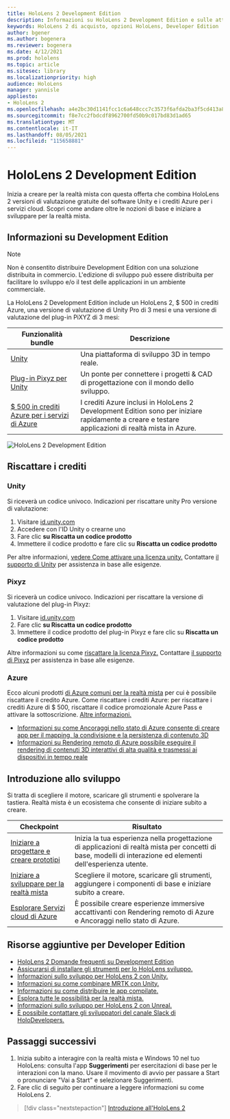 ```yaml
---
title: HoloLens 2 Development Edition
description: Informazioni su HoloLens 2 Development Edition e sulle attività da eseguire dopo averrne una propria.
keywords: HoloLens 2 di acquisto, opzioni HoloLens, Developer Edition
author: bgener
ms.author: bogenera
ms.reviewer: bogenera
ms.date: 4/12/2021
ms.prod: hololens
ms.topic: article
ms.sitesec: library
ms.localizationpriority: high
audience: HoloLens
manager: yannisle
appliesto:
- HoloLens 2
ms.openlocfilehash: a4e2bc30d1141fcc1c6a648ccc7c3573f6afda2ba3f5cd413a8e9a69203ea617
ms.sourcegitcommit: f8e7cc2fbdcdf8962700fd50b9c017bd83d1ad65
ms.translationtype: MT
ms.contentlocale: it-IT
ms.lasthandoff: 08/05/2021
ms.locfileid: "115658881"
---
```

# <a name="hololens-2-development-edition"></a>HoloLens 2 Development Edition

Inizia a creare per la realtà mista con questa offerta che combina HoloLens 2 versioni di valutazione gratuite del software Unity e i crediti Azure per i servizi cloud. Scopri come andare oltre le nozioni di base e iniziare a sviluppare per la realtà mista.

## <a name="learn-about-the-development-edition"></a>Informazioni su Development Edition

> [!NOTE]
> Non è consentito distribuire Development Edition con una soluzione distribuita in commercio. L'edizione di sviluppo può essere distribuita per facilitare lo sviluppo e/o il test delle applicazioni in un ambiente commerciale.  

La HoloLens 2 Development Edition include un HoloLens 2, $ 500 in crediti Azure, una versione di valutazione di Unity Pro di 3 mesi e una versione di valutazione del plug-in PiXYZ di 3 mesi:

| Funzionalità bundle | Descrizione |
|---|---|
|  [Unity](https://unity.com/) | Una piattaforma di sviluppo 3D in tempo reale.   |
|  [Plug-in Pixyz per Unity](https://www.pixyz-software.com/plugin/) | Un ponte per connettere i progetti &amp; CAD di progettazione con il mondo dello sviluppo.   |
| [$ 500 in crediti Azure per i servizi di Azure](https://azure.microsoft.com/resources/) | I crediti Azure inclusi in HoloLens 2 Development Edition sono per iniziare rapidamente a creare e testare applicazioni di realtà mista in Azure. |

![HoloLens 2 Development Edition](./images/hololens-2-dev-ed.png)

## <a name="redeem-your-credits"></a>Riscattare i crediti

### <a name="unity"></a>Unity
Si riceverà un codice univoco. Indicazioni per riscattare unity Pro versione di valutazione:
1. Visitare [id.unity.com](http://id.unity.com/)
1. Accedere con l'ID Unity o crearne uno
1. Fare clic **su Riscatta un codice prodotto**
1. Immettere il codice prodotto e fare clic su **Riscatta un codice prodotto**

Per altre informazioni, [vedere Come attivare una licenza unity.](https://support.unity3d.com/hc/articles/211438683-How-do-I-activate-my-license-) Contattare [il supporto di Unity](https://support.unity3d.com/hc) per assistenza in base alle esigenze.  

### <a name="pixyz"></a>Pixyz
Si riceverà un codice univoco. Indicazioni per riscattare la versione di valutazione del plug-in Pixyz:
1. Visitare [id.unity.com](http://id.unity.com/)
1. Fare clic **su Riscatta un codice prodotto**
1. Immettere il codice prodotto del plug-in Pixyz e fare clic su **Riscatta un codice prodotto**

Altre informazioni su come [riscattare la licenza Pixyz.](https://www.pixyz-software.com/documentations/html/2020.1/review/TrialLicense.html) Contattare [il supporto di Pixyz](https://www.pixyz-software.com/support/) per assistenza in base alle esigenze.

### <a name="azure"></a>Azure
Ecco alcuni prodotti [di Azure comuni per la realtà mista](https://azure.microsoft.com/topic/mixed-reality/) per cui è possibile riscattare il credito Azure.
Come riscattare i crediti Azure: per riscattare i crediti Azure di $ 500, riscattare il codice promozionale Azure Pass e attivare la sottoscrizione. [Altre informazioni.](hololens2-development-edition-faq.yml#how-can-i-redeem-my--500-azure-credit-)

- [Informazioni su come Ancoraggi nello stato di Azure consente di creare app per il mapping, la condivisione e la persistenza di contenuto 3D](https://azure.microsoft.com/services/spatial-anchors/)
- [Informazioni su Rendering remoto di Azure possibile eseguire il rendering di contenuti 3D interattivi di alta qualità e trasmessi ai dispositivi in tempo reale](https://azure.microsoft.com/services/remote-rendering/)

## <a name="get-started-developing"></a>Introduzione allo sviluppo

Si tratta di scegliere il motore, scaricare gli strumenti e spolverare la tastiera. Realtà mista è un ecosistema che consente di iniziare subito a creare.

|     Checkpoint                              |     Risultato                                                                                                                    |
|---------------------------------------------|---------------------------------------------------------------------------------------------------------------------------------|
|     [Iniziare a progettare e creare prototipi](/windows/mixed-reality/design/design)         |     Inizia la tua esperienza nella progettazione di applicazioni di realtà mista per concetti di base, modelli di interazione ed elementi dell'esperienza utente.     |
|     [Iniziare a sviluppare per la realtà mista](/windows/mixed-reality/develop/development?tabs=unity)    |     Scegliere il motore, scaricare gli strumenti, aggiungere i componenti di base e iniziare subito a creare.                                  |
|     [Esplorare Servizi cloud di Azure](/windows/mixed-reality/develop/mixed-reality-cloud-services)            |     È possibile creare esperienze immersive accattivanti con Rendering remoto di Azure e Ancoraggi nello stato di Azure.                                 |

## <a name="developer-edition-additional-resources"></a>Risorse aggiuntive per Developer Edition

- [HoloLens 2 Domande frequenti su Development Edition](hololens2-development-edition-faq.yml)
- [Assicurarsi di installare gli strumenti per lo HoloLens sviluppo.](/windows/mixed-reality/develop/install-the-tools?tabs=unity)
- [Informazioni sullo sviluppo per HoloLens 2 con Unity.](/windows/mixed-reality/develop/unity/unity-development-overview?tabs=mrtk%2Carr%2Chl2)
- [Informazioni su come combinare MRTK con Unity.](/windows/mixed-reality/develop/unity/mrtk-getting-started)
- [Informazioni su come distribuire le app compilate.](app-deploy-overview.md)
- [Esplora tutte le possibilità per la realtà mista.](/windows/mixed-reality/)
- [Informazioni sullo sviluppo per HoloLens 2 con Unreal.](/windows/mixed-reality/develop/unreal/unreal-development-overview?tabs=mrtk%2Casa)
- [È possibile contattare gli sviluppatori del canale Slack di HoloDevelopers.](https://holodevelopersslack.azurewebsites.net/)

## <a name="next-steps"></a>Passaggi successivi

1. Inizia subito a interagire con la realtà mista e Windows 10 nel tuo HoloLens: consulta l'app **Suggerimenti** per esercitazioni di base per le interazioni con la mano. Usare il movimento di avvio per passare a Start o pronunciare "Vai a Start" e selezionare Suggerimenti.
1. Fare clic di seguito per continuare a leggere informazioni su come HoloLens 2.

> [!div class="nextstepaction"]
> [Introduzione all'HoloLens 2](hololens2-basic-usage.md)
